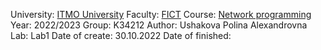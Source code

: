 University: [ITMO University](https://itmo.ru/ru/)
Faculty: [FICT](https://fict.itmo.ru)
Course: [Network programming](https://github.com/itmo-ict-faculty/network-programming)
Year: 2022/2023
Group: K34212
Author: Ushakova Polina Alexandrovna
Lab: Lab1
Date of create: 30.10.2022
Date of finished: 